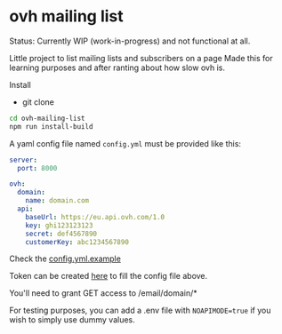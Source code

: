 ovh mailing list
=================
Status: Currently WIP (work-in-progress) and not functional at all.


Little project to list mailing lists and subscribers on a page
Made this for learning purposes and after ranting about how slow ovh is.

Install

* git clone
```bash
cd ovh-mailing-list
npm run install-build 
```

A yaml config file named `config.yml` must be provided like this:

```yml
server:
  port: 8000

ovh:
  domain:
    name: domain.com
  api:
    baseUrl: https://eu.api.ovh.com/1.0
    key: ghi123123123
    secret: def4567890
    customerKey: abc1234567890
```

Check the [config.yml.example](https://github.com/rlko/ovh-mailing-list/blob/main/config.example.yml)

Token can be created [here](https://www.ovh.com/auth/api/createToken) to fill the config file above.

You'll need to grant GET access to /email/domain/*

For testing purposes, you can add a .env file with `NOAPIMODE=true` if you wish to simply use dummy values.

